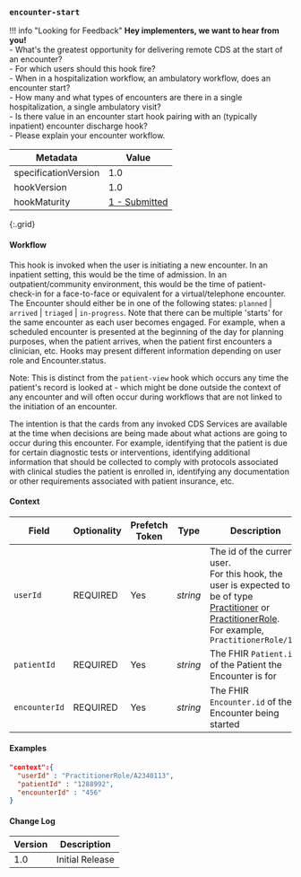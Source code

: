### `encounter-start`

!!! info "Looking for Feedback"
    **Hey implementers, we want to hear from you!**<br/>
    - What's the greatest opportunity for delivering remote CDS at the start of an encounter?<br/>
    - For which users should this hook fire?<br/>
    - When in a hospitalization workflow, an ambulatory workflow, does an encounter start?<br/>
    - How many and what types of encounters are there in a single hospitalization, a single ambulatory visit?<br/>
    - Is there value in an encounter start hook pairing with an (typically inpatient) encounter discharge hook?<br/> 
    - Please explain your encounter workflow.<br/>

| Metadata | Value |
| ---- | ---- |
| specificationVersion | 1.0 |
| hookVersion | 1.0 |
| hookMaturity | [1 - Submitted](https://build.fhir.org/ig/HL7/cds-hooks/#hook-maturity-model) |
{:.grid}

#### Workflow

This hook is invoked when the user is initiating a new encounter.  In an inpatient setting, this would be the time of admission.  In an outpatient/community environment, this would be the time of patient-check-in for a face-to-face or equivalent for a virtual/telephone encounter.  The Encounter should either be in one of the following states: `planned` | `arrived` | `triaged` | `in-progress`.  Note that there can be multiple 'starts' for the same encounter as each user becomes engaged.  For example, when a scheduled encounter is presented at the beginning of the day for planning purposes, when the patient arrives, when the patient first encounters a clinician, etc.  Hooks may present different information depending on user role and Encounter.status.

Note: This is distinct from the `patient-view` hook which occurs any time the patient's record is looked at - which might be done outside the context of any encounter and will often occur during workflows that are not linked to the initiation of an encounter.

The intention is that the cards from any invoked CDS Services are available at the time when decisions are being made about what actions are going to occur during this encounter.  For example, identifying that the patient is due for certain diagnostic tests or interventions, identifying additional information that should be collected to comply with protocols associated with clinical studies the patient is enrolled in, identifying any documentation or other requirements associated with patient insurance, etc.

#### Context

Field | Optionality | Prefetch Token | Type | Description
----- | -------- | ---- | ---- | ----
`userId` | REQUIRED | Yes | *string* | The id of the current user.<br />For this hook, the user is expected to be of type [Practitioner](https://www.hl7.org/fhir/practitioner.html) or [PractitionerRole](https://www.hl7.org/fhir/practitionerrole.html).<br />For example, `PractitionerRole/123`
`patientId` | REQUIRED | Yes | *string* | The FHIR `Patient.id` of the Patient the Encounter is for
`encounterId` | REQUIRED | Yes | *string* | The FHIR `Encounter.id` of the Encounter being started

#### Examples

```json
"context":{
  "userId" : "PractitionerRole/A2340113",
  "patientId" : "1288992",
  "encounterId" : "456"
}
```

#### Change Log

Version | Description
---- | ----
1.0 | Initial Release